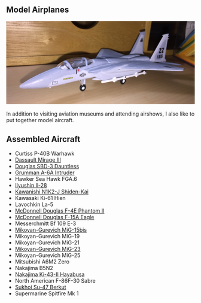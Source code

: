## Model Airplanes

![F-15](IMG_1360.JPG) 

In addition to visiting aviation museums and attending airshows, I also like to put together model aircraft. 

## Assembled Aircraft

* Curtiss P-40B Warhawk 
* [Dassault Mirage III](https://williamteav.github.io/personal_website/model_airplanes/mirageiii.html)
* [Douglas SBD-3 Dauntless](https://williamteav.github.io/personal_website/model_airplanes/sbd.html)
* [Grumman A-6A Intruder](https://williamteav.github.io/personal_website/model_airplanes/a6.html)
* Hawker Sea Hawk FGA.6
* [Ilyushin Il-28](https://williamteav.github.io/personal_website/model_airplanes/il28.html)
* [Kawanishi N1K2-J Shiden-Kai](https://williamteav.github.io/personal_website/model_airplanes/n1k2.html)
* Kawasaki Ki-61 Hien 
* Lavochkin La-5
* [McDonnell Douglas F-4E Phantom II](https://williamteav.github.io/personal_website/model_airplanes/f4.html) 
* [McDonnell Douglas F-15A Eagle](https://williamteav.github.io/personal_website/model_airplanes/f15.html)
* Messerchmitt Bf 109 E-3
* [Mikoyan-Gurevich MiG-15bis](https://williamteav.github.io/personal_website/model_airplanes/mig15.html)
* Mikoyan-Gurevich MiG-19
* Mikoyan-Gurevich MiG-21
* [Mikoyan-Gurevich MiG-23](https://williamteav.github.io/personal_website/model_airplanes/mig23.html)
* Mikoyan-Gurevich MiG-25
* Mitsubishi A6M2 Zero
* Nakajima B5N2
* [Nakajima Ki-43-II Hayabusa](https://williamteav.github.io/personal_website/model_airplanes/ki43.html)
* North American F-86F-30 Sabre 
* [Sukhoi Su-47 Berkut](https://williamteav.github.io/personal_website/model_airplanes/su47.html)
* Supermarine Spitfire Mk 1
